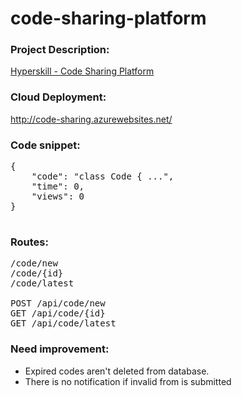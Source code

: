 # code-sharing-platform

### Project Description:
[Hyperskill - Code Sharing Platform](https://hyperskill.org/projects/130?track=12)

### Cloud Deployment:
http://code-sharing.azurewebsites.net/

### Code snippet:
<pre>
{
    "code": "class Code { ...",
    "time": 0,
    "views": 0
}

</pre>

### Routes:
<pre>
/code/new  
/code/{id}  
/code/latest  

POST /api/code/new  
GET /api/code/{id}  
GET /api/code/latest  
</pre>

### Need improvement:
 - Expired codes aren't deleted from database.
 - There is no notification if invalid from is submitted

